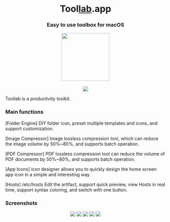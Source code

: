 <h1 align="center">Tool<a href="https://apps.apple.com/app/id1527357591">lab</a>.app</h1>
<h3 align="center">Easy to use toolbox for macOS</h3>

<p align="center">
  <img src="https://is5-ssl.mzstatic.com/image/thumb/Purple112/v4/82/0c/a7/820ca75e-6913-dbee-8349-794c9ea856f7/AppIcon-0-85-220-0-4-2x.png/1000x0w.webp" width="150">
  <br/>
  <br/>
  <a href="https://apps.apple.com/app/id1527357591"><img src="https://developer.apple.com/app-store/marketing/guidelines/images/badge-download-on-the-mac-app-store.svg" /></a>
  
</p>


Toollab is a productivity toolkit.

### Main functions

[Folder Engine] DIY folder icon, preset multiple templates and icons, and support customization.

[Image Compressor] Image lossless compression tool, which can reduce the image volume by 50%~80%, and supports batch operation.

[PDF Compressor] PDF lossless compression tool can reduce the volume of PDF documents by 50%~80%, and supports batch operation.

[App Icons] icon designer allows you to quickly design the home screen app icon in a simple and interesting way.

[Hosts] /etc/hosts Edit the artifact, support quick preview, view Hosts in real time, support syntax coloring, and switch with one button.

### Screenshots

<p align="center">
  <img src="https://is1-ssl.mzstatic.com/image/thumb/PurpleSource112/v4/f1/1a/d5/f11ad562-d349-f863-6018-96765c1dd6ac/07251d78-b656-48d7-b831-22cf4653e15c_1-e.png/2000x0w.webp">
  <img src="https://is2-ssl.mzstatic.com/image/thumb/PurpleSource122/v4/45/10/0b/45100b5e-92ff-c400-b0e1-8bd1360b119b/3d789806-66a9-4efb-8730-879e7ee27b49_2-e.png/2000x0w.webp">
  <img src="https://is2-ssl.mzstatic.com/image/thumb/PurpleSource122/v4/0b/d5/e4/0bd5e416-bdee-c7df-d111-32b570cb69e0/fae401e4-b4cc-4b18-a35a-6897f1881b67_5-e.png/2000x0w.webp">
  <img src="https://is4-ssl.mzstatic.com/image/thumb/PurpleSource112/v4/03/e3/8f/03e38f6c-36c4-ec56-f341-73d74d50e9a3/7991aaa4-8435-496d-913b-9c6f43daf89b_3-e.png/2000x0w.webp">
  <img src="https://is3-ssl.mzstatic.com/image/thumb/PurpleSource122/v4/93/64/17/93641711-9b63-2d6f-8087-96de33edd333/b6f527c1-3bc2-45db-8d3d-5a308410bdd6_4-e.png/2000x0w.webp">
</p>
